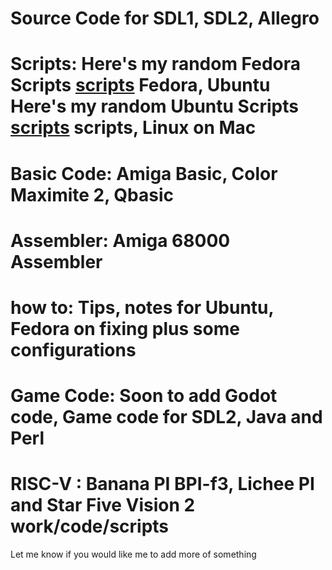 # Source Code for SDL1, SDL2, Allegro<br>
# Scripts: Here's my random Fedora Scripts [scripts](https://github.com/rcman/fedora) Fedora, Ubuntu Here's my random Ubuntu Scripts [scripts](https://github.com/rcman/linuxapps) scripts, Linux on Mac<br>
# Basic Code: Amiga Basic, Color Maximite 2, Qbasic<br>
# Assembler: Amiga 68000 Assembler<br>
# how to: Tips, notes for Ubuntu, Fedora on fixing plus some configurations<br>
# Game Code:  Soon to add Godot code, Game code for SDL2, Java and Perl<br>
# RISC-V : Banana PI BPI-f3, Lichee PI and Star Five Vision 2 work/code/scripts<br>

Let me know if you would like me to add more of something
